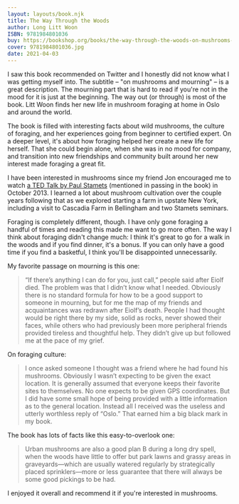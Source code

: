 ```yaml
---
layout: layouts/book.njk
title: The Way Through the Woods
author: Long Litt Woon
ISBN: 9781984801036
buy: https://bookshop.org/books/the-way-through-the-woods-on-mushrooms-and-mourning/9781984801036
cover: 9781984801036.jpg
date: 2021-04-03
---
```


I saw this book recommended on Twitter and I honestly did not know what I was getting myself into. The subtitle – "on mushrooms and mourning" – is a great description. The mourning part that is hard to read if you're not in the mood for it is just at the beginning. The way out (or through) is most of the book. Litt Woon finds her new life in mushroom foraging at home in Oslo and around the world.

The book is filled with interesting facts about wild mushrooms, the culture of foraging, and her experiences going from beginner to certified expert. On a deeper level, it's about how foraging helped her create a new life for herself. That she could begin alone, when she was in no mood for company, and transition into new friendships and community built around her new interest made foraging a great fit.

I have been interested in mushrooms since my friend Jon encouraged me to watch [a TED Talk by Paul Stamets](https://www.ted.com/talks/paul_stamets_6_ways_mushrooms_can_save_the_world) (mentioned in passing in the book) in October 2013. I learned a lot about mushroom cultivation over the couple years following that as we explored starting a farm in upstate New York, including a visit to Cascadia Farm in Bellingham and two Stamets seminars.

Foraging is completely different, though. I have only gone foraging a handful of times and reading this made me want to go more often. The way I think about foraging didn't change much: I think it's great to go for a walk in the woods and if you find dinner, it's a bonus. If you can only have a good time if you find a basketful, I think you'll be disappointed unnecessarily.

My favorite passage on mourning is this one:

> “If there’s anything I can do for you, just call,” people said after Eiolf died. The problem was that I didn’t know what I needed. Obviously there is no standard formula for how to be a good support to someone in mourning, but for me the map of my friends and acquaintances was redrawn after Eiolf’s death. People I had thought would be right there by my side, solid as rocks, never showed their faces, while others who had previously been more peripheral friends provided tireless and thoughtful help. They didn’t give up but followed me at the pace of my grief.

On foraging culture:

> I once asked someone I thought was a friend where he had found his mushrooms. Obviously I wasn’t expecting to be given the exact location. It is generally assumed that everyone keeps their favorite sites to themselves. No one expects to be given GPS coordinates. But I did have some small hope of being provided with a little information as to the general location. Instead all I received was the useless and utterly worthless reply of “Oslo.” That earned him a big black mark in my book.

The book has lots of facts like this easy-to-overlook one:

> Urban mushrooms are also a good plan B during a long dry spell, when the woods have little to offer but park lawns and grassy areas in graveyards—which are usually watered regularly by strategically placed sprinklers—more or less guarantee that there will always be some good pickings to be had.

I enjoyed it overall and recommend it if you're interested in mushrooms.
